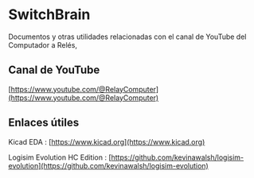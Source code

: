 # SwitchBrain

Documentos y otras utilidades relacionadas con el canal de YouTube del Computador a Relés,

## Canal de YouTube

[https://www.youtube.com/@RelayComputer](https://www.youtube.com/@RelayComputer)

## Enlaces útiles

Kicad EDA : [https://www.kicad.org](https://www.kicad.org)

Logisim Evolution HC Edition : [https://github.com/kevinawalsh/logisim-evolution](https://github.com/kevinawalsh/logisim-evolution)
